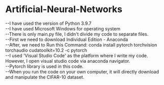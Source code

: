 # Artificial-Neural-Networks
--I have used the version of Python 3.9.7 <br /> 
--I have used Microsoft Windows for operating system <br /> 
--There is only main.py file, I didn't divide my code to separate files. <br /> 
--First we need to download Individual Edition - Anaconda <br /> 
--After, we need to Run this Command: conda install pytorch torchvision torchaudio cudatoolkit=10.2 -c pytorch <br /> 
--I used 'Visual Studio Code' as the platform where I write my code. However, I open visual studio code via anaconda navigator. <br /> 
--Pytorch library is used in this code. <br /> 
--When you run the code on your own computer, it will directly download and manipulate the CIFAR-10 dataset.<br /> 
